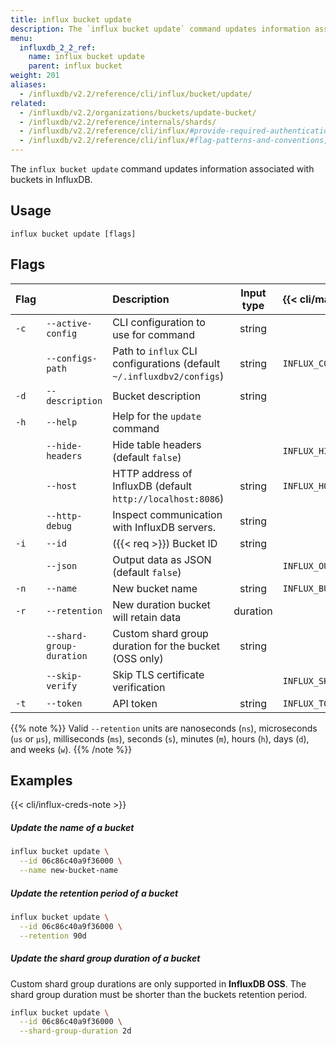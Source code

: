 ```yaml
---
title: influx bucket update
description: The `influx bucket update` command updates information associated with buckets in InfluxDB.
menu:
  influxdb_2_2_ref:
    name: influx bucket update
    parent: influx bucket
weight: 201
aliases:
  - /influxdb/v2.2/reference/cli/influx/bucket/update/
related:
  - /influxdb/v2.2/organizations/buckets/update-bucket/
  - /influxdb/v2.2/reference/internals/shards/  
  - /influxdb/v2.2/reference/cli/influx/#provide-required-authentication-credentials, influx CLI—Provide required authentication credentials
  - /influxdb/v2.2/reference/cli/influx/#flag-patterns-and-conventions, influx CLI—Flag patterns and conventions
---
```


The `influx bucket update` command updates information associated with buckets in InfluxDB.

## Usage
```
influx bucket update [flags]
```

## Flags
| Flag |                          | Description                                                           | Input type | {{< cli/mapped >}}    |
|:-----|:-------------------------|:----------------------------------------------------------------------|:----------:|:----------------------|
| `-c` | `--active-config`        | CLI configuration to use for command                                  | string     |                       |
|      | `--configs-path`         | Path to `influx` CLI configurations (default `~/.influxdbv2/configs`) | string     | `INFLUX_CONFIGS_PATH` |
| `-d` | `--description`          | Bucket description                                                    | string     |                       |
| `-h` | `--help`                 | Help for the `update` command                                         |            |                       |
|      | `--hide-headers`         | Hide table headers (default `false`)                                  |            | `INFLUX_HIDE_HEADERS` |
|      | `--host`                 | HTTP address of InfluxDB (default `http://localhost:8086`)            | string     | `INFLUX_HOST`         |
|      | `--http-debug`           | Inspect communication with InfluxDB servers.                          | string     |                       |
| `-i` | `--id`                   | ({{< req >}}) Bucket ID                                               | string     |                       |
|      | `--json`                 | Output data as JSON (default `false`)                                 |            | `INFLUX_OUTPUT_JSON`  |
| `-n` | `--name`                 | New bucket name                                                       | string     | `INFLUX_BUCKET_NAME`  |
| `-r` | `--retention`            | New duration bucket will retain data                                  | duration   |                       |
|      | `--shard-group-duration` | Custom shard group duration for the bucket (OSS only)                 | string     |                       |
|      | `--skip-verify`          | Skip TLS certificate verification                                     |            | `INFLUX_SKIP_VERIFY`  |
| `-t` | `--token`                | API token                                                             | string     | `INFLUX_TOKEN`        |

{{% note %}}
Valid `--retention` units are nanoseconds (`ns`), microseconds (`us` or `µs`),
milliseconds (`ms`), seconds (`s`), minutes (`m`), hours (`h`), days (`d`), and weeks (`w`).
{{% /note %}}

## Examples

{{< cli/influx-creds-note >}}

##### Update the name of a bucket
```sh
influx bucket update \
  --id 06c86c40a9f36000 \
  --name new-bucket-name
```

##### Update the retention period of a bucket
```sh
influx bucket update \
  --id 06c86c40a9f36000 \
  --retention 90d
```

##### Update the shard group duration of a bucket
Custom shard group durations are only supported in **InfluxDB OSS**.
The shard group duration must be shorter than the buckets retention period.

```sh
influx bucket update \
  --id 06c86c40a9f36000 \
  --shard-group-duration 2d
```
